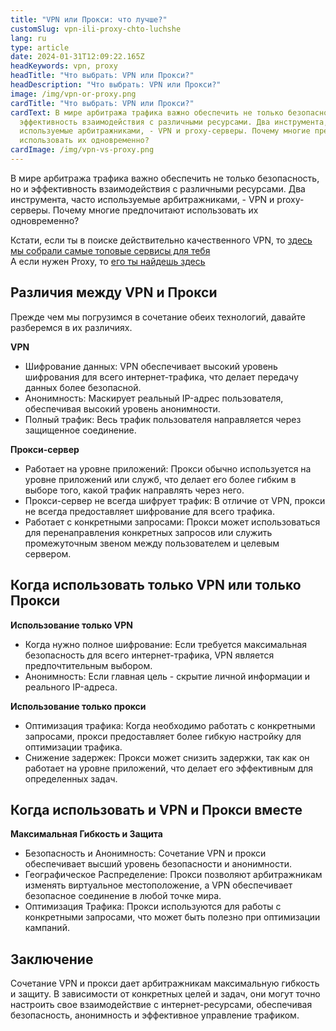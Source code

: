 ```yaml
---
title: "VPN или Прокси: что лучше?"
customSlug: vpn-ili-proxy-chto-luchshe
lang: ru
type: article
date: 2024-01-31T12:09:22.165Z
headKeywords: vpn, proxy
headTitle: "Что выбрать: VPN или Прокси?"
headDescription: "Что выбрать: VPN или Прокси?"
image: /img/vpn-or-proxy.png
cardTitle: "Что выбрать: VPN или Прокси?"
cardText: В мире арбитража трафика важно обеспечить не только безопасность, но и
  эффективность взаимодействия с различными ресурсами. Два инструмента, часто
  используемые арбитражниками, - VPN и proxy-серверы. Почему многие предпочитают
  использовать их одновременно?
cardImage: /img/vpn-vs-proxy.png
---
```

В мире арбитража трафика важно обеспечить не только безопасность, но и эффективность взаимодействия с различными ресурсами. Два инструмента, часто используемые арбитражниками, - VPN и proxy-серверы. Почему многие предпочитают использовать их одновременно?

Кстати, если ты в поиске действительно качественного VPN, то [здесь мы собрали самые топовые сервисы для тебя](https://trafflab.io/ru/blog/top-vpn-dlya-arbitraga-trafika-v-2024/)\
А если нужен Proxy, то [его ты найдешь здесь](https://trafflab.io/ru/blog/arbitrag-trafika-chto-takoe-proxy/)

## Различия между VPN и Прокси

Прежде чем мы погрузимся в сочетание обеих технологий, давайте разберемся в их различиях.

**VPN**

* Шифрование данных: VPN обеспечивает высокий уровень шифрования для всего интернет-трафика, что делает передачу данных более безопасной.
* Анонимность: Маскирует реальный IP-адрес пользователя, обеспечивая высокий уровень анонимности.
* Полный трафик: Весь трафик пользователя направляется через защищенное соединение.

**Прокси-сервер**

* Работает на уровне приложений: Прокси обычно используется на уровне приложений или служб, что делает его более гибким в выборе того, какой трафик направлять через него.
* Прокси-сервер не всегда шифрует трафик: В отличие от VPN, прокси не всегда предоставляет шифрование для всего трафика.
* Работает с конкретными запросами: Прокси может использоваться для перенаправления конкретных запросов или служить промежуточным звеном между пользователем и целевым сервером.

## Когда использовать только VPN или только Прокси

**Использование только VPN**

* Когда нужно полное шифрование: Если требуется максимальная безопасность для всего интернет-трафика, VPN является предпочтительным выбором.
* Анонимность: Если главная цель - скрытие личной информации и реального IP-адреса.

**Использование только прокси**

* Оптимизация трафика: Когда необходимо работать с конкретными запросами, прокси предоставляет более гибкую настройку для оптимизации трафика.
* Снижение задержек: Прокси может снизить задержки, так как он работает на уровне приложений, что делает его эффективным для определенных задач.

## Когда использовать и VPN и Прокси вместе

**Максимальная Гибкость и Защита**

* Безопасность и Анонимность: Сочетание VPN и прокси обеспечивает высший уровень безопасности и анонимности.
* Географическое Распределение: Прокси позволяют арбитражникам изменять виртуальное местоположение, а VPN обеспечивает безопасное соединение в любой точке мира.
* Оптимизация Трафика: Прокси используются для работы с конкретными запросами, что может быть полезно при оптимизации кампаний.

## Заключение

Сочетание VPN и прокси дает арбитражникам максимальную гибкость и защиту. В зависимости от конкретных целей и задач, они могут точно настроить свое взаимодействие с интернет-ресурсами, обеспечивая безопасность, анонимность и эффективное управление трафиком.
